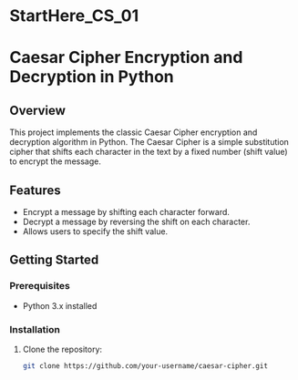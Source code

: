 # StartHere_CS_01
# Caesar Cipher Encryption and Decryption in Python

## Overview
This project implements the classic Caesar Cipher encryption and decryption algorithm in Python. The Caesar Cipher is a simple substitution cipher that shifts each character in the text by a fixed number (shift value) to encrypt the message.

## Features
- Encrypt a message by shifting each character forward.
- Decrypt a message by reversing the shift on each character.
- Allows users to specify the shift value.

## Getting Started

### Prerequisites
- Python 3.x installed

### Installation
1. Clone the repository:
   ```bash
   git clone https://github.com/your-username/caesar-cipher.git

